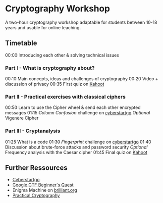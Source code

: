 # Cryptography Workshop
A two-hour cryptography workshop adaptable for students between 10-18 years and usable for online teaching.

## Timetable
00:00 Introducing each other & solving technical issues
### Part I - What is cryptography about?
00:10 Main concepts, ideas and challenges of cryptography
00:20 Video + discussion of privacy
00:35 First quiz on [Kahoot](https://create.kahoot.it/share/cryptography-i/3d21faeb-db61-48e4-8446-a0e20ce1813f)

### Part II - Practical exercises with classical ciphers
00:50 Learn to use the Cipher wheel & send each other encrypted messages
01:15 *Column Confusion* challenge on [cyberstartgo](https://go.joincyberstart.com/challenges/CR01)
*Optional* Vigenère Cipher

### Part III - Cryptanalysis
01:25 What is a code
01:30 *Fingerprint* challenge on [cyberstartgo](https://go.joincyberstart.com/challenges/CR02)
01:40 Discussion about brute-force attacks and password security
*Optional* Frequency analysis with the Caesar cipher
01:45 Final quiz on [Kahoot](https://create.kahoot.it/share/cryptography-ii/27b08e85-d032-4a2b-a966-d40c1878077d)


## Further Ressources
- [Cyberstartgo](https://go.joincyberstart.com/)
- [Google CTF Beginner's Quest](https://capturetheflag.withgoogle.com/#beginners/)
- Enigma Machine on [brilliant.org](https://brilliant.org/wiki/enigma-machine/)
- [Practical Cryptography](http://www.practicalcryptography.com/)
